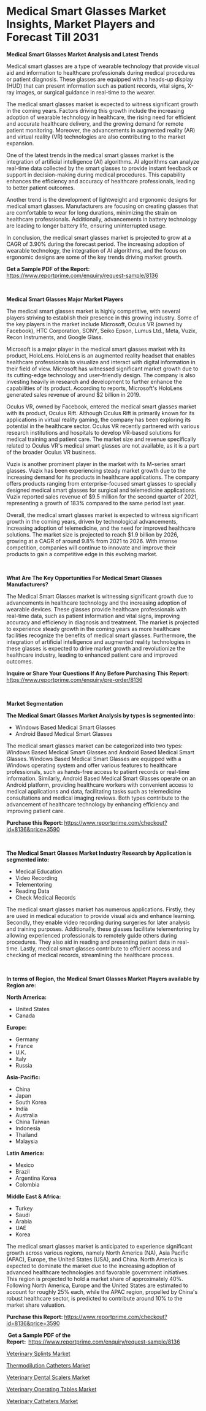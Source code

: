 <p><h1>Medical Smart Glasses Market Insights, Market Players and Forecast Till 2031</h1></p><p><strong>Medical Smart Glasses Market Analysis and Latest Trends</strong></p>
<p><p>Medical smart glasses are a type of wearable technology that provide visual aid and information to healthcare professionals during medical procedures or patient diagnosis. These glasses are equipped with a heads-up display (HUD) that can present information such as patient records, vital signs, X-ray images, or surgical guidance in real-time to the wearer.</p><p>The medical smart glasses market is expected to witness significant growth in the coming years. Factors driving this growth include the increasing adoption of wearable technology in healthcare, the rising need for efficient and accurate healthcare delivery, and the growing demand for remote patient monitoring. Moreover, the advancements in augmented reality (AR) and virtual reality (VR) technologies are also contributing to the market expansion.</p><p>One of the latest trends in the medical smart glasses market is the integration of artificial intelligence (AI) algorithms. AI algorithms can analyze real-time data collected by the smart glasses to provide instant feedback or support in decision-making during medical procedures. This capability enhances the efficiency and accuracy of healthcare professionals, leading to better patient outcomes.</p><p>Another trend is the development of lightweight and ergonomic designs for medical smart glasses. Manufacturers are focusing on creating glasses that are comfortable to wear for long durations, minimizing the strain on healthcare professionals. Additionally, advancements in battery technology are leading to longer battery life, ensuring uninterrupted usage.</p><p>In conclusion, the medical smart glasses market is projected to grow at a CAGR of 3.90% during the forecast period. The increasing adoption of wearable technology, the integration of AI algorithms, and the focus on ergonomic designs are some of the key trends driving market growth.</p></p>
<p><strong>Get a Sample PDF of the Report:&nbsp;</strong> <a href="https://www.reportprime.com/enquiry/request-sample/8136">https://www.reportprime.com/enquiry/request-sample/8136</a></p>
<p>&nbsp;</p>
<p><strong>Medical Smart Glasses Major Market Players</strong></p>
<p><p>The medical smart glasses market is highly competitive, with several players striving to establish their presence in this growing industry. Some of the key players in the market include Microsoft, Oculus VR (owned by Facebook), HTC Corporation, SONY, Seiko Epson, Lumus Ltd., Meta, Vuzix, Recon Instruments, and Google Glass.</p><p>Microsoft is a major player in the medical smart glasses market with its product, HoloLens. HoloLens is an augmented reality headset that enables healthcare professionals to visualize and interact with digital information in their field of view. Microsoft has witnessed significant market growth due to its cutting-edge technology and user-friendly design. The company is also investing heavily in research and development to further enhance the capabilities of its product. According to reports, Microsoft's HoloLens generated sales revenue of around $2 billion in 2019.</p><p>Oculus VR, owned by Facebook, entered the medical smart glasses market with its product, Oculus Rift. Although Oculus Rift is primarily known for its applications in virtual reality gaming, the company has been exploring its potential in the healthcare sector. Oculus VR recently partnered with various research institutions and hospitals to develop VR-based solutions for medical training and patient care. The market size and revenue specifically related to Oculus VR's medical smart glasses are not available, as it is a part of the broader Oculus VR business.</p><p>Vuzix is another prominent player in the market with its M-series smart glasses. Vuzix has been experiencing steady market growth due to the increasing demand for its products in healthcare applications. The company offers products ranging from enterprise-focused smart glasses to specially designed medical smart glasses for surgical and telemedicine applications. Vuzix reported sales revenue of $9.5 million for the second quarter of 2021, representing a growth of 183% compared to the same period last year.</p><p>Overall, the medical smart glasses market is expected to witness significant growth in the coming years, driven by technological advancements, increasing adoption of telemedicine, and the need for improved healthcare solutions. The market size is projected to reach $1.9 billion by 2026, growing at a CAGR of around 9.8% from 2021 to 2026. With intense competition, companies will continue to innovate and improve their products to gain a competitive edge in this evolving market.</p></p>
<p>&nbsp;</p>
<p><strong>What Are The Key Opportunities For Medical Smart Glasses Manufacturers?</strong></p>
<p><p>The Medical Smart Glasses market is witnessing significant growth due to advancements in healthcare technology and the increasing adoption of wearable devices. These glasses provide healthcare professionals with real-time data, such as patient information and vital signs, improving accuracy and efficiency in diagnosis and treatment. The market is projected to experience steady growth in the coming years as more healthcare facilities recognize the benefits of medical smart glasses. Furthermore, the integration of artificial intelligence and augmented reality technologies in these glasses is expected to drive market growth and revolutionize the healthcare industry, leading to enhanced patient care and improved outcomes.</p></p>
<p><strong>Inquire or Share Your Questions If Any Before Purchasing This Report:</strong> <a href="https://www.reportprime.com/enquiry/pre-order/8136">https://www.reportprime.com/enquiry/pre-order/8136</a></p>
<p>&nbsp;</p>
<p><strong>Market Segmentation</strong></p>
<p><strong>The Medical Smart Glasses Market Analysis by types is segmented into:</strong></p>
<p><ul><li>Windows Based Medical Smart Glasses</li><li>Android Based Medical Smart Glasses</li></ul></p>
<p><p>The medical smart glasses market can be categorized into two types: Windows Based Medical Smart Glasses and Android Based Medical Smart Glasses. Windows Based Medical Smart Glasses are equipped with a Windows operating system and offer various features to healthcare professionals, such as hands-free access to patient records or real-time information. Similarly, Android Based Medical Smart Glasses operate on an Android platform, providing healthcare workers with convenient access to medical applications and data, facilitating tasks such as telemedicine consultations and medical imaging reviews. Both types contribute to the advancement of healthcare technology by enhancing efficiency and improving patient care.</p></p>
<p><strong>Purchase this Report:&nbsp;</strong><a href="https://www.reportprime.com/checkout?id=8136&price=3590">https://www.reportprime.com/checkout?id=8136&price=3590</a></p>
<p>&nbsp;</p>
<p><strong>The Medical Smart Glasses Market Industry Research by Application is segmented into:</strong></p>
<p><ul><li>Medical Education</li><li>Video Recording</li><li>Telementoring</li><li>Reading Data</li><li>Check Medical Records</li></ul></p>
<p><p>The medical smart glasses market has numerous applications. Firstly, they are used in medical education to provide visual aids and enhance learning. Secondly, they enable video recording during surgeries for later analysis and training purposes. Additionally, these glasses facilitate telementoring by allowing experienced professionals to remotely guide others during procedures. They also aid in reading and presenting patient data in real-time. Lastly, medical smart glasses contribute to efficient access and checking of medical records, streamlining the healthcare process.</p></p>
<p>&nbsp;</p>
<p><strong>In terms of Region, the Medical Smart Glasses Market Players available by Region are:</strong></p>
<p>
    <p> <strong> North America: </strong>
        <ul>
            <li>United States</li>
            <li>Canada</li>
        </ul>
        </p> 
    <p> <strong> Europe: </strong>
        <ul>
            <li>Germany</li>
            <li>France</li>
            <li>U.K.</li>
            <li>Italy</li>
            <li>Russia</li>
        </ul>
        </p> 
    <p> <strong> Asia-Pacific: </strong>
        <ul>
            <li>China</li>
            <li>Japan</li>
            <li>South Korea</li>
            <li>India</li>
            <li>Australia</li>
            <li>China Taiwan</li>
            <li>Indonesia</li>
            <li>Thailand</li>
            <li>Malaysia</li>
        </ul>
        </p> 
    <p> <strong> Latin America: </strong>
        <ul>
            <li>Mexico</li>
            <li>Brazil</li>
            <li>Argentina Korea</li>
            <li>Colombia</li>
        </ul>
        </p> 
    <p> <strong> Middle East & Africa: </strong>
        <ul>
            <li>Turkey</li>
            <li>Saudi</li>
            <li>Arabia</li>
            <li>UAE</li>
            <li>Korea</li>
        </ul>
    </p>
    </p>
<p><p>The medical smart glasses market is anticipated to experience significant growth across various regions, namely North America (NA), Asia Pacific (APAC), Europe, the United States (USA), and China. North America is expected to dominate the market due to the increasing adoption of advanced healthcare technologies and favorable government initiatives. This region is projected to hold a market share of approximately 40%. Following North America, Europe and the United States are estimated to account for roughly 25% each, while the APAC region, propelled by China's robust healthcare sector, is predicted to contribute around 10% to the market share valuation.</p></p>
<p><strong>Purchase this Report: </strong><a href="https://www.reportprime.com/checkout?id=8136&price=3590">https://www.reportprime.com/checkout?id=8136&price=3590</a></p>
<p>&nbsp;<strong>Get a Sample PDF of the Report:&nbsp;&nbsp;</strong><a href="https://www.reportprime.com/enquiry/request-sample/8136">https://www.reportprime.com/enquiry/request-sample/8136</a></p>
<p><strong></strong></p>
<p><p><a href="https://github.com/amae102299/Market-Research-Report-List-2/blob/main/veterinary-splints-market.md">Veterinary Splints Market</a></p><p><a href="https://github.com/jonneygiverf/Market-Research-Report-List-2/blob/main/thermodilution-catheters-market.md">Thermodilution Catheters Market</a></p><p><a href="https://github.com/prosalinda88/Market-Research-Report-List-2/blob/main/veterinary-dental-scalers-market.md">Veterinary Dental Scalers Market</a></p><p><a href="https://github.com/sndrkn/Market-Research-Report-List-2/blob/main/veterinary-operating-tables-market.md">Veterinary Operating Tables Market</a></p><p><a href="https://github.com/melchekhinf/Market-Research-Report-List-2/blob/main/veterinary-catheters-market.md">Veterinary Catheters Market</a></p></p>